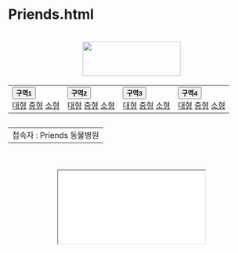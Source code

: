 # Priends.html

<!DOCTYPE html>
<html>
<head>
<title>Priends</title>
<link href = "style.css" type = "text/css" rel = "stylesheet">
<script src = "http://code.jquery.com/jquery-1.10.2.js"></script>
<style>
table {
    width: 90%;
    height: 70px;
}

.menu {
    border-top: 3px solid rgb(58, 59, 68);
    border-bottom: 3px solid rgb(58, 59, 68);
}

td {
    width : 25%;
    text-align : center;
}

.dropdown {
        position: relative;
        display: inline-block;
}

.dropbtn {
        background-color: #D5D5D5;
        color:  rgb(58, 59, 68);
        height: 40px;
        font-size: 16px;
        border: none;
        cursor: pointer;
}

.dropdown-content {
        display: none;
        position: absolute;
        background-color: #f9f9f9;
        min-width: 160px;
        box-shadow: 0px 8px 16px 0px rgba(0,0,0,0.2);
        z-index: 1;
}

.dropdown-content a {
        color: black;
        padding: 12px 16px;
        text-decoration: none;
        display: block;
}

.dropdown-content a:hover {
    background-color: #f1f1f1;
    font-weight: bold;  
}

.dropdown:hover .dropdown-content {
    display: block;
}

.dropdown:hover .dropbtn {
    font-size: 20px;
    font-weight: bold;
}

iframe {
    width : 90%;
    height : 100%;
    border: 0px; 
}

h1 a:link {
    text-decoration: none;
    color: black;
}

h1 a:visited {
    text-decoration: none;
    color: black;
}

h1 a:hover {
    text-decoration: none;
    color: black;
}

h1 a:active {
    text-decoration: none;
    color: black;
}
</style>
</head>
<body>

<h1 align = "center"><a  href = "Main.html" target="main"><img src="media/logo.jpg" width="200" height="70"></a></h1>
<table class="menu" align = "center">
<tr>
<td>
    <div class = "dropdown">
        <button class = "dropbtn"><strong>구역1</strong></button>
        <div class = "dropdown-content">
            <a href = "#">대형</a>
            <a href = "PetInfo.html" target="main">중형</a>
            <a href = "#">소형</a>
        </div>
    </div>
</td>
<td>
    <div class = "dropdown">
        <button class = "dropbtn"><strong>구역2</strong></button>
        <div class = "dropdown-content">
            <a href = "#">대형</a>
            <a href = "#">중형</a>
            <a href = "#">소형</a>
        </div>
    </div>
</td>
<td>
    <div class = "dropdown">
        <button class = "dropbtn"><strong>구역3</strong></button>
        <div class = "dropdown-content">
            <a href = "#">대형</a>
            <a href = "#">중형</a>
            <a href = "#">소형</a>
        </div>
    </div>
</td>
<td>
    <div class = "dropdown">
        <button class = "dropbtn"><strong>구역4</strong></button>
        <div class = "dropdown-content">
            <a href = "#">대형</a>
            <a href = "#">중형</a>
            <a href = "#">소형</a>
        </div>
    </div>
</td>
</tr>
</table>

<table>
<tr><td><div align = "right">접속자 : Priends 동물병원<a></a></div></td></tr>
</table>

<section align = "center">
<iframe src = "Main.html" name = "main" scrolling = "no"></iframe>
</section>
</body>
</html>
